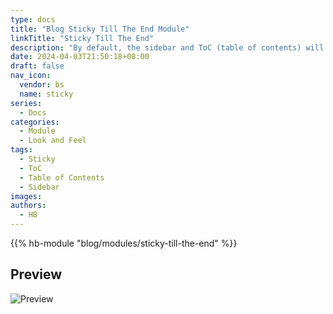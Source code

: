 ```yaml
---
type: docs
title: "Blog Sticky Till The End Module"
linkTitle: "Sticky Till The End"
description: "By default, the sidebar and ToC (table of contents) will sticky until reach the footer, with this module, they can be sticky all the time."
date: 2024-04-03T21:50:18+08:00
draft: false
nav_icon:
  vendor: bs
  name: sticky
series:
  - Docs
categories:
  - Module
  - Look and Feel
tags:
  - Sticky
  - ToC
  - Table of Contents
  - Sidebar
images:
authors:
  - HB
---
```


{{% hb-module "blog/modules/sticky-till-the-end" %}}

## Preview

![Preview](preview.gif#center)
